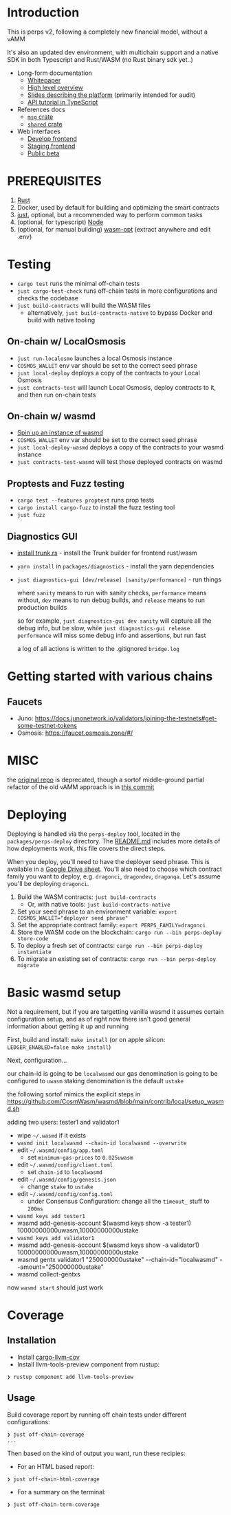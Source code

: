 # Introduction

This is perps v2, following a completely new financial model, without a vAMM

It's also an updated dev environment, with multichain support and a native SDK in both Typescript and Rust/WASM (no Rust binary sdk yet..)

- Long-form documentation
    - [Whitepaper](https://www.notion.so/levana-protocol/Levana-Well-funded-Perpetuals-Whitepaper-9805a6eba56d429b839f5551dbb65c40)
    - [High level overview](https://docs.levana.exchange/high-level-overview)
    - [Slides describing the platform](https://docs.levana.exchange/slides/) (primarily intended for audit)
    - [API tutorial in TypeScript](https://docs.levana.exchange/api-tutorial-ts/introduction)
- References docs
    - [`msg` crate](https://apidocs.levana.exchange/msg/doc/levana_perpswap_cosmos_msg/)
    - [`shared` crate](https://apidocs.levana.exchange/shared/doc/levana_perpswap_cosmos_shared/)
- Web interfaces
    - [Develop frontend](https://levana-web-app-develop.vercel.app/)
    - [Staging frontend](https://levana-web-app-staging.vercel.app/)
    - [Public beta](https://beta.levana.exchange/)

# PREREQUISITES

1. [Rust](https://www.rust-lang.org/tools/install)
2. Docker, used by default for building and optimizing the smart contracts
3. [just](https://github.com/casey/just), optional, but a recommended way to perform common tasks
4. (optional, for typescript) [Node](https://nodejs.org/en/download/)
5. (optional, for manual building) [wasm-opt](https://github.com/WebAssembly/binaryen/releases) (extract anywhere and edit .env)

# Testing

* `cargo test` runs the minimal off-chain tests
* `just cargo-test-check` runs off-chain tests in more configurations and checks the codebase
* `just build-contracts` will build the WASM files
  * alternatively, `just build-contracts-native` to bypass Docker and build with native tooling

## On-chain w/ LocalOsmosis

* `just run-localosmo` launches a local Osmosis instance
* `COSMOS_WALLET` env var should be set to the correct seed phrase
* `just local-deploy` deploys a copy of the contracts to your Local Osmosis
* `just contracts-test` will launch Local Osmosis, deploy contracts to it, and then run on-chain tests

## On-chain w/ wasmd

* [Spin up an instance of wasmd](#basic-wasmd-setup)
* `COSMOS_WALLET` env var should be set to the correct seed phrase
* `just local-deploy-wasmd` deploys a copy of the contracts to your wasmd instance
* `just contracts-test-wasmd` will test those deployed contracts on wasmd

## Proptests and Fuzz testing

* `cargo test --features proptest` runs prop tests
* `cargo install cargo-fuzz` to install the fuzz testing tool
* `just fuzz`

## Diagnostics GUI

* [install trunk.rs](https://trunkrs.dev/#install) - install the Trunk builder for frontend rust/wasm
* `yarn install` in `packages/diagnostics` - install the yarn dependencies
* `just diagnostics-gui [dev/release] [sanity/performance]` - run things

  where `sanity` means to run with sanity checks, `performance` means without, `dev` means to run debug builds, and `release` means to run production builds

  so for example, `just diagnostics-gui dev sanity` will capture all the debug info, but be slow, while `just diagnostics-gui release performance` will miss some debug info and assertions, but run fast

  a log of all actions is written to the .gitignored `bridge.log`


# Getting started with various chains

## Faucets

* Juno: https://docs.junonetwork.io/validators/joining-the-testnets#get-some-testnet-tokens
* Osmosis: https://faucet.osmosis.zone/#/

# MISC

the [original repo](https://github.com/Levana-Protocol/levana-perpetual-swap-contracts) is deprecated, though a sortof middle-ground partial refactor of the old vAMM approach is in [this commit](https://github.com/Levana-Protocol/levana-perps-multichain/tree/2417dc2e0ba3030ab8ed3cd0f1fc6f2ddaf39843/contracts/cosmos)

# Deploying

Deploying is handled via the `perps-deploy` tool, located in the `packages/perps-deploy` directory. The [README.md](packages/perps-deploy/README.md) includes more details of how deployments work, this file covers the direct steps.

When you deploy, you'll need to have the deployer seed phrase. This is available in a [Google Drive sheet](https://docs.google.com/spreadsheets/d/1ILEkU8wqtQGO_bqxsSVORflwtY-4kj20dmTe9uOh3-4/edit?usp=share_link). You'll also need to choose which contract family you want to deploy, e.g. `dragonci`, `dragondev`, `dragonqa`. Let's assume you'll be deploying `dragonci`.

1. Build the WASM contracts: `just build-contracts`
    * Or, with native tools: `just build-contracts-native`
2. Set your seed phrase to an environment variable: `export COSMOS_WALLET="deployer seed phrase"`
3. Set the appropriate contract family: `export PERPS_FAMILY=dragonci`
4. Store the WASM code on the blockchain: `cargo run --bin perps-deploy store-code`
5. To deploy a fresh set of contracts: `cargo run --bin perps-deploy instantiate`
6. To migrate an existing set of contracts: `cargo run --bin perps-deploy migrate`

# Basic wasmd setup

Not a requirement, but if you are targetting vanilla wasmd it assumes certain configuration setup, and as of right now there isn't good general information about getting it up and running

First, build and install: `make install` (or on apple silicon: `LEDGER_ENABLED=false make install`)

Next, configuration...

our chain-id is going to be `localwasmd`
our gas denomination is going to be configured to `uwasm`
staking denomination is the default `ustake`

the following sortof mimics the explicit steps in https://github.com/CosmWasm/wasmd/blob/main/contrib/local/setup_wasmd.sh

adding two users: tester1 and validator1

* wipe `~/.wasmd` if it exists
* `wasmd init localwasmd --chain-id localwasmd --overwrite`
* edit `~/.wasmd/config/app.toml`
  * set `minimum-gas-prices` to `0.025uwasm`
* edit `~/.wasmd/config/client.toml`
  * set `chain-id` to `localwasmd`
* edit `~/.wasmd/config/genesis.json`
  * change `stake` to `ustake`
* edit `~/.wasmd/config/config.toml`
  * under Consensus Configuration: change all the `timeout_` stuff to `200ms`
* `wasmd keys add tester1`
* wasmd add-genesis-account $(wasmd keys show -a tester1) 10000000000uwasm,10000000000ustake
* `wasmd keys add validator1`
* wasmd add-genesis-account $(wasmd keys show -a validator1) 10000000000uwasm,10000000000ustake
* wasmd gentx validator1 "250000000ustake" --chain-id="localwasmd" --amount="250000000ustake"
* wasmd collect-gentxs

now `wasmd start` should just work

# Coverage

## Installation

- Install [cargo-llvm-cov](https://github.com/taiki-e/cargo-llvm-cov/releases)
- Install llvm-tools-preview component from rustup:

``` shellsession
❯ rustup component add llvm-tools-preview
```

## Usage

Build coverage report by running off chain tests under different
configurations:

``` shellsession
❯ just off-chain-coverage
...
```

Then based on the kind of output you want, run these recipies:

- For an HTML based report:

``` shellsession
❯ just off-chain-html-coverage
```

- For a summary on the terminal:

``` shellsession
❯ just off-chain-term-coverage
```
